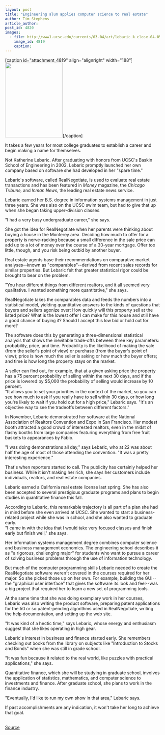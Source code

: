 ```yaml
---
layout: post
title: "Engineering alum applies computer science to real estate"
author: Tim Stephens
article_author: 
post_id: 4820
images:
  - file: http://www1.ucsc.edu/currents/03-04/art/lebaric_k_close.04-05-31.jpg
    image_id: 4819
    caption: 
---
```


[caption id="attachment_4819" align="alignright" width="188"]<a href="http://dev-ucsc-news.pantheonsite.io/wp-content/uploads/2004/05/lebaric_k_close.04-05-31.jpg"><img class="size-full wp-image-4819" src="http://dev-ucsc-news.pantheonsite.io/wp-content/uploads/2004/05/lebaric_k_close.04-05-31.jpg" alt="" width="188" height="243" /></a>[/caption]
<p>
  It takes a few years for most college graduates to establish a career and begin making a name for themselves.<br>
</p>
<p>
  Not Katherine Lebaric. After graduating with honors from UCSC's Baskin School of Engineering in 2002, Lebaric promptly launched her own company based on software she had developed in her "spare time."<br>
</p>
<p>
  Lebaric's software, called RealNegotiate, is used to evaluate real estate transactions and has been featured in <i>Money</i> magazine, the <i>Chicago Tribune,</i> and <i>Inman News,</i> the leading real estate news service.<br>
</p>
<p>
  Lebaric earned her B.S. degree in information systems management in just three years. She was also on the UCSC swim team, but had to give that up when she began taking upper-division classes.<br>
</p>
<p>
  "I had a very busy undergraduate career," she says.<br>
</p>
<p>
  She got the idea for RealNegotiate when her parents were thinking about buying a house in the Monterey area. Deciding how much to offer for a property is nerve-racking because a small difference in the sale price can add up to a lot of money over the course of a 30-year mortgage. Offer too little, though, and you risk being outbid by another buyer.<br>
</p>
<p>
  Real estate agents base their recommendations on comparative market analyses--known as "comparables"--derived from recent sales records for similar properties. But Lebaric felt that greater statistical rigor could be brought to bear on the problem.<br>
</p>
<p>
  "You hear different things from different realtors, and it all seemed very qualitative. I wanted something more quantitative," she says.<br>
</p>
<p>
  RealNegotiate takes the comparables data and feeds the numbers into a statistical model, yielding quantitative answers to the kinds of questions that buyers and sellers agonize over: How quickly will this property sell at the listed price? What is the lowest offer I can make for this house and still have a good chance of buying it? Should I accept this low bid or hold out for more?<br>
</p>
<p>
  The software does this by generating a three-dimensional statistical analysis that shows the inevitable trade-offs between three key parameters: probability, price, and time. Probability is the likelihood of making the sale (from the seller's point of view) or purchase (from the buyer's point of view); price is how much the seller is asking or how much the buyer offers; and time is how long the property stays on the market.<br>
</p>
<p>
  A seller can find out, for example, that at a given asking price the property has a 75 percent probability of selling within the next 30 days, and if the price is lowered by $5,000 the probability of selling would increase by 10 percent.<br>
  "It allows you to set your priorities in the context of the market, so you can see how much to ask if you really have to sell within 30 days, or how long you're likely to wait if you hold out for a high price," Lebaric says. "It's an objective way to see the tradeoffs between different factors."<br>
</p>
<p>
  In November, Lebaric demonstrated her software at the National Association of Realtors Convention and Expo in San Francisco. Her modest booth attracted a good crowd of interested realtors, even in the midst of flashy booths from large companies featuring everything from free fruit baskets to appearances by Fabio.<br>
</p>
<p>
  "I was doing demonstrations all day," says Lebaric, who at 22 was about half the age of most of those attending the convention. "It was a pretty interesting experience."<br>
</p>
<p>
  That's when reporters started to call. The publicity has certainly helped her business. While it isn't making her rich, she says her customers include individuals, realtors, and real estate companies.<br>
</p>
<p>
  Lebaric earned a California real estate license last spring. She has also been accepted to several prestigious graduate programs and plans to begin studies in quantitative finance this fall.<br>
</p>
<p>
  According to Lebaric, this remarkable trajectory is all part of a plan she had in mind before she even arrived at UCSC. She wanted to start a business-related project while she was in school, and she also wanted to graduate early.<br>
  "I came in with the idea that I would take very focused classes and finish early but finish well," she says.<br>
</p>
<p>
  Her information systems management degree combines computer science and business management economics. The engineering school describes it as "a rigorous, challenging major" for students who want to pursue a career of solving business problems through the use of information technology.<br>
</p>
<p>
  But much of the computer programming skills Lebaric needed to create the RealNegotiate software weren't covered in the courses required for her major. So she picked those up on her own. For example, building the GUI--the "graphical user interface" that gives the software its look and feel--was a big project that required her to learn a new set of programming tools.<br>
</p>
<p>
  At the same time that she was doing exemplary work in her courses, Lebaric was also writing the product software, preparing patent applications for the 50 or so patent-pending algorithms used in RealNegotiate, writing the help documentation, and setting up the web site.<br>
</p>
<p>
  "It was kind of a hectic time," says Lebaric, whose energy and enthusiasm suggest that she likes operating in high gear.<br>
</p>
<p>
  Lebaric's interest in business and finance started early. She remembers checking out books from the library on subjects like "Introduction to Stocks and Bonds" when she was still in grade school.<br>
</p>
<p>
  "It was fun because it related to the real world, like puzzles with practical applications," she says.<br>
</p>
<p>
  Quantitative finance, which she will be studying in graduate school, involves the application of statistics, mathematics, and computer science to investments and finance. After graduate school, she plans to work in the finance industry.<br>
</p>
<p>
  "Eventually, I'd like to run my own show in that area," Lebaric says.<br>
</p>
<p>
  If past accomplishments are any indication, it won't take her long to achieve that goal.<br>
  <br>
</p>
<p><a href="http://www1.ucsc.edu/currents/03-04/05-31/lebaric.html" title="Permalink to lebaric">Source</a></p>
